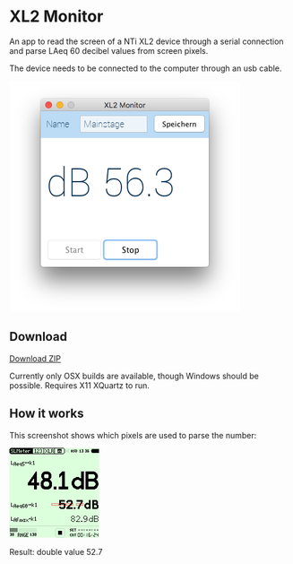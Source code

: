 # XL2 Monitor
An app to read the screen of a NTi XL2 device through a serial connection and parse LAeq 60 decibel values from screen pixels.

The device needs to be connected to the computer through an usb cable. 

![screenshot](https://raw.githubusercontent.com/demianh/xl2-monitor/master/docs/screenshot.png)

## Download

[Download ZIP](https://raw.githubusercontent.com/demianh/xl2-monitor/master/xl2monitor.zip)

Currently only OSX builds are available, though Windows should be possible. Requires X11 XQuartz to run.

## How it works

This screenshot shows which pixels are used to parse the number:

![screen cutouts](https://raw.githubusercontent.com/demianh/xl2-monitor/master/docs/example_screen_cutouts.png)

Result: double value 52.7

